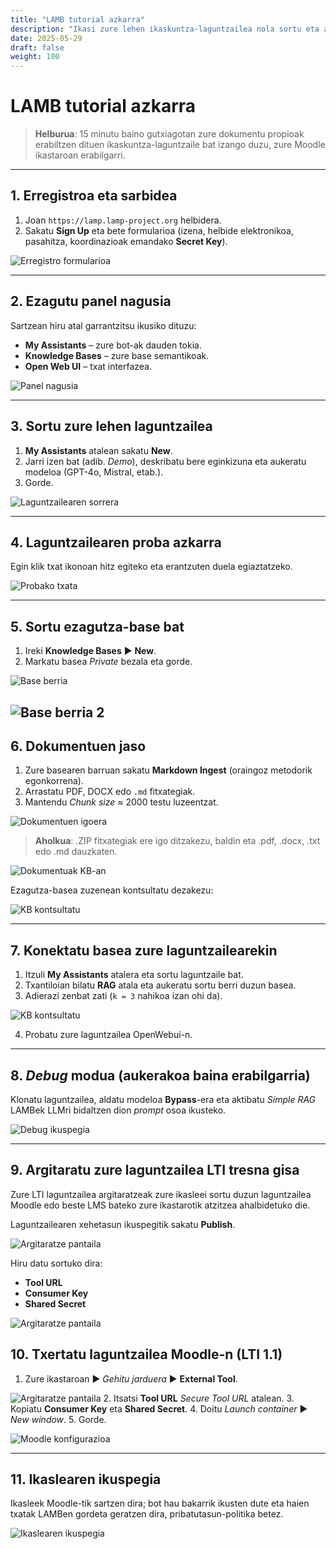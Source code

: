 ```yaml
---
title: "LAMB tutorial azkarra"
description: "Ikasi zure lehen ikaskuntza-laguntzailea nola sortu eta argitaratu 15 minutu baino gutxiagotan"
date: 2025-05-29
draft: false
weight: 100
---
```


# **LAMB** tutorial azkarra

> **Helburua**: 15 minutu baino gutxiagotan zure dokumentu propioak erabiltzen dituen ikaskuntza-laguntzaile bat izango duzu, zure Moodle ikastaroan erabilgarri.

---

## 1. Erregistroa eta sarbidea

1. Joan `https://lamp.lamp-project.org` helbidera.
2. Sakatu **Sign Up** eta bete formularioa (izena, helbide elektronikoa, pasahitza, koordinazioak emandako **Secret Key**).

![Erregistro formularioa](../../images/screenshots/frame_0005.png)

---

## 2. Ezagutu panel nagusia

Sartzean hiru atal garrantzitsu ikusiko dituzu:

* **My Assistants** – zure bot-ak dauden tokia.
* **Knowledge Bases** – zure base semantikoak.
* **Open Web UI** – txat interfazea.

![Panel nagusia](../../images/screenshots/frame_0008.png)

---

## 3. Sortu zure lehen laguntzailea

1. **My Assistants** atalean sakatu **New**.
2. Jarri izen bat (adib. *Demo*), deskribatu bere eginkizuna eta aukeratu modeloa (GPT-4o, Mistral, etab.).
3. Gorde.

![Laguntzailearen sorrera](../../images/screenshots/frame_0009.png)

---

## 4. Laguntzailearen proba azkarra

Egin klik txat ikonoan hitz egiteko eta erantzuten duela egiaztatzeko.

![Probako txata](../../images/screenshots/frame_0017.png)

---

## 5. Sortu ezagutza-base bat

1. Ireki **Knowledge Bases** ► **New**.
2. Markatu basea *Private* bezala eta gorde.

![Base berria](../../images/screenshots/frame_0020.png)

![Base berria 2](../../images/screenshots/frame_0019.png)
---

## 6. Dokumentuen jaso

1. Zure basearen barruan sakatu **Markdown Ingest** (oraingoz metodorik egonkorrena).
2. Arrastatu PDF, DOCX edo `.md` fitxategiak.
3. Mantendu *Chunk size* ≈ 2000 testu luzeentzat.

![Dokumentuen igoera](../../images/screenshots/frame_0033.png)

> **Aholkua**: .ZIP fitxategiak ere igo ditzakezu, baldin eta .pdf, .docx, .txt edo .md dauzkaten.

![Dokumentuak KB-an](../../images/screenshots/frame_0036.png)

Ezagutza-basea zuzenean kontsultatu dezakezu:

![KB kontsultatu](../../images/screenshots/frame_0030.png)

---

## 7. Konektatu basea zure laguntzailearekin

1. Itzuli **My Assistants** atalera eta sortu laguntzaile bat.
2. Txantiloian bilatu **RAG** atala eta aukeratu sortu berri duzun basea.
3. Adierazi zenbat zati (`k = 3` nahikoa izan ohi da).

![KB kontsultatu](../../images/screenshots/frame_0043.png)

4. Probatu zure laguntzailea OpenWebui-n.

---

## 8. *Debug* modua (aukerakoa baina erabilgarria)

Klonatu laguntzailea, aldatu modeloa **Bypass**-era eta aktibatu *Simple RAG* LAMBek LLMri bidaltzen dion *prompt* osoa ikusteko.

![Debug ikuspegia](../../images/screenshots/frame_0076.png)

---

## 9. Argitaratu zure laguntzailea LTI tresna gisa

Zure LTI laguntzailea argitaratzeak zure ikasleei sortu duzun laguntzailea Moodle edo beste LMS bateko zure ikastarotik atzitzea ahalbidetuko die.

Laguntzailearen xehetasun ikuspegitik sakatu **Publish**.

![Argitaratze pantaila](../../images/screenshots/frame_0080.png)

Hiru datu sortuko dira:
* **Tool URL**
* **Consumer Key**
* **Shared Secret**

![Argitaratze pantaila](../../images/screenshots/frame_0081.png)

## 10. Txertatu laguntzailea Moodle-n (LTI 1.1)

1. Zure ikastaroan ► *Gehitu jarduera* ► **External Tool**.

![Argitaratze pantaila](../../images/screenshots/frame_0089.png)
2. Itsatsi **Tool URL** *Secure Tool URL* atalean.
3. Kopiatu **Consumer Key** eta **Shared Secret**.
4. Doitu *Launch container* ► *New window*.
5. Gorde.

![Moodle konfigurazioa](../../images/screenshots/frame_0090.png)

---

## 11. Ikaslearen ikuspegia

Ikasleek Moodle-tik sartzen dira; bot hau bakarrik ikusten dute eta haien txatak LAMBen gordeta geratzen dira, pribatutasun-politika betez.

![Ikaslearen ikuspegia](../../images/screenshots/frame_0091.png) 